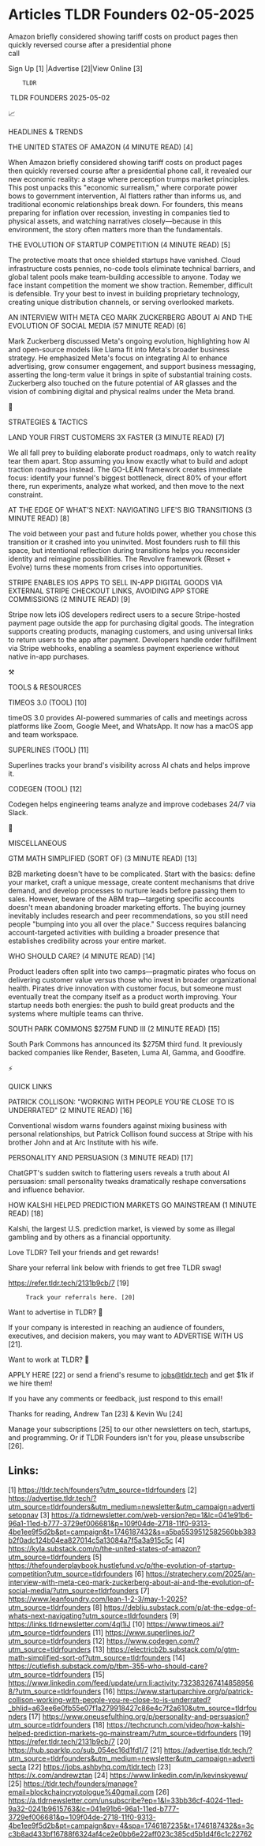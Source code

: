 # Articles TLDR Founders 02-05-2025

Amazon briefly considered showing tariff costs on product pages then
quickly reversed course after a presidential phone
call ‌ ‌ ‌ ‌ ‌ ‌ ‌ ‌ ‌ ‌ ‌ ‌ ‌ ‌ ‌ ‌ ‌ ‌ ‌ ‌ ‌ ‌ ‌ ‌ ‌ ‌  ‌ ‌ ‌ ‌ ‌ ‌ ‌ ‌ ‌ ‌ ‌ ‌ ‌ ‌ ‌ ‌ ‌ ‌ ‌ ‌ ‌ ‌ ‌ ‌ ‌ ‌ 


 Sign Up [1] |Advertise [2]|View Online [3] 

		TLDR 

 TLDR FOUNDERS 2025-05-02

📈 

HEADLINES & TRENDS

 THE UNITED STATES OF AMAZON (4 MINUTE READ) [4] 

 When Amazon briefly considered showing tariff costs on product pages
then quickly reversed course after a presidential phone call, it
revealed our new economic reality: a stage where perception trumps
market principles. This post unpacks this "economic surrealism," where
corporate power bows to government intervention, AI flatters rather
than informs us, and traditional economic relationships break down.
For founders, this means preparing for inflation over recession,
investing in companies tied to physical assets, and watching
narratives closely—because in this environment, the story often
matters more than the fundamentals. 

 THE EVOLUTION OF STARTUP COMPETITION (4 MINUTE READ) [5] 

 The protective moats that once shielded startups have vanished. Cloud
infrastructure costs pennies, no-code tools eliminate technical
barriers, and global talent pools make team-building accessible to
anyone. Today we face instant competition the moment we show traction.
Remember, difficult is defensible. Try your best to invest in building
proprietary technology, creating unique distribution channels, or
serving overlooked markets. 

 AN INTERVIEW WITH META CEO MARK ZUCKERBERG ABOUT AI AND THE EVOLUTION
OF SOCIAL MEDIA (57 MINUTE READ) [6] 

 Mark Zuckerberg discussed Meta's ongoing evolution, highlighting how
AI and open-source models like Llama fit into Meta's broader business
strategy. He emphasized Meta's focus on integrating AI to enhance
advertising, grow consumer engagement, and support business messaging,
asserting the long-term value it brings in spite of substantial
training costs. Zuckerberg also touched on the future potential of AR
glasses and the vision of combining digital and physical realms under
the Meta brand. 

🧠 

STRATEGIES & TACTICS

 LAND YOUR FIRST CUSTOMERS 3X FASTER (3 MINUTE READ) [7] 

 We all fall prey to building elaborate product roadmaps, only to
watch reality tear them apart. Stop assuming you know exactly what to
build and adopt traction roadmaps instead. The GO-LEAN framework
creates immediate focus: identify your funnel's biggest bottleneck,
direct 80% of your effort there, run experiments, analyze what worked,
and then move to the next constraint. 

 AT THE EDGE OF WHAT'S NEXT: NAVIGATING LIFE'S BIG TRANSITIONS (3
MINUTE READ) [8] 

 The void between your past and future holds power, whether you chose
this transition or it crashed into you uninvited. Most founders rush
to fill this space, but intentional reflection during transitions
helps you reconsider identity and reimagine possibilities. The Revolve
framework (Reset + Evolve) turns these moments from crises into
opportunities. 

 STRIPE ENABLES IOS APPS TO SELL IN-APP DIGITAL GOODS VIA EXTERNAL
STRIPE CHECKOUT LINKS, AVOIDING APP STORE COMMISSIONS (2 MINUTE READ)
[9] 

 Stripe now lets iOS developers redirect users to a secure
Stripe-hosted payment page outside the app for purchasing digital
goods. The integration supports creating products, managing customers,
and using universal links to return users to the app after payment.
Developers handle order fulfillment via Stripe webhooks, enabling a
seamless payment experience without native in-app purchases. 

⚒️ 

TOOLS & RESOURCES

 TIMEOS 3.0 (TOOL) [10] 

 timeOS 3.0 provides AI-powered summaries of calls and meetings across
platforms like Zoom, Google Meet, and WhatsApp. It now has a macOS app
and team workspace. 

 SUPERLINES (TOOL) [11] 

 Superlines tracks your brand's visibility across AI chats and helps
improve it. 

 CODEGEN (TOOL) [12] 

 Codegen helps engineering teams analyze and improve codebases 24/7
via Slack. 

🎁 

MISCELLANEOUS

 GTM MATH SIMPLIFIED (SORT OF) (3 MINUTE READ) [13] 

 B2B marketing doesn't have to be complicated. Start with the basics:
define your market, craft a unique message, create content mechanisms
that drive demand, and develop processes to nurture leads before
passing them to sales. However, beware of the ABM trap—targeting
specific accounts doesn't mean abandoning broader marketing efforts.
The buying journey inevitably includes research and peer
recommendations, so you still need people "bumping into you all over
the place." Success requires balancing account-targeted activities
with building a broader presence that establishes credibility across
your entire market. 

 WHO SHOULD CARE? (4 MINUTE READ) [14] 

 Product leaders often split into two camps—pragmatic pirates who
focus on delivering customer value versus those who invest in broader
organizational health. Pirates drive innovation with customer focus,
but someone must eventually treat the company itself as a product
worth improving. Your startup needs both energies: the push to build
great products and the systems where multiple teams can thrive. 

 SOUTH PARK COMMONS $275M FUND III (2 MINUTE READ) [15] 

 South Park Commons has announced its $275M third fund. It previously
backed companies like Render, Baseten, Luma AI, Gamma, and Goodfire. 

⚡ 

QUICK LINKS

 PATRICK COLLISON: "WORKING WITH PEOPLE YOU'RE CLOSE TO IS UNDERRATED"
(2 MINUTE READ) [16] 

 Conventional wisdom warns founders against mixing business with
personal relationships, but Patrick Collison found success at Stripe
with his brother John and at Arc Institute with his wife. 

 PERSONALITY AND PERSUASION (3 MINUTE READ) [17] 

 ChatGPT's sudden switch to flattering users reveals a truth about AI
persuasion: small personality tweaks dramatically reshape
conversations and influence behavior. 

 HOW KALSHI HELPED PREDICTION MARKETS GO MAINSTREAM (1 MINUTE READ)
[18] 

 Kalshi, the largest U.S. prediction market, is viewed by some as
illegal gambling and by others as a financial opportunity. 

Love TLDR? Tell your friends and get rewards!

 Share your referral link below with friends to get free TLDR swag! 

 https://refer.tldr.tech/2131b9cb/7 [19] 

		 Track your referrals here. [20] 

Want to advertise in TLDR? 📰

 If your company is interested in reaching an audience of founders,
executives, and decision makers, you may want to ADVERTISE WITH US
[21]. 

Want to work at TLDR? 💼

 APPLY HERE [22] or send a friend's resume to jobs@tldr.tech and get
$1k if we hire them! 

 If you have any comments or feedback, just respond to this email! 

Thanks for reading, 
Andrew Tan [23] & Kevin Wu [24] 

 Manage your subscriptions [25] to our other newsletters on tech,
startups, and programming. Or if TLDR Founders isn't for you, please
unsubscribe [26]. 

 

Links:
------
[1] https://tldr.tech/founders?utm_source=tldrfounders
[2] https://advertise.tldr.tech/?utm_source=tldrfounders&utm_medium=newsletter&utm_campaign=advertisetopnav
[3] https://a.tldrnewsletter.com/web-version?ep=1&lc=041e91b6-96a1-11ed-b777-3729ef006681&p=109f04de-2718-11f0-9313-4be1ee9f5d2b&pt=campaign&t=1746187432&s=a5ba5539512582560bb383b2f0adc124b04ea827014c5a13084a7f5a3a915c5c
[4] https://kyla.substack.com/p/the-united-states-of-amazon?utm_source=tldrfounders
[5] https://thefounderplaybook.hustlefund.vc/p/the-evolution-of-startup-competition?utm_source=tldrfounders
[6] https://stratechery.com/2025/an-interview-with-meta-ceo-mark-zuckerberg-about-ai-and-the-evolution-of-social-media/?utm_source=tldrfounders
[7] https://www.leanfoundry.com/lean-1-2-3/may-1-2025?utm_source=tldrfounders
[8] https://debliu.substack.com/p/at-the-edge-of-whats-next-navigating?utm_source=tldrfounders
[9] https://links.tldrnewsletter.com/4qI1iJ
[10] https://www.timeos.ai/?utm_source=tldrfounders
[11] https://www.superlines.io/?utm_source=tldrfounders
[12] https://www.codegen.com/?utm_source=tldrfounders
[13] https://electricb2b.substack.com/p/gtm-math-simplified-sort-of?utm_source=tldrfounders
[14] https://cutlefish.substack.com/p/tbm-355-who-should-care?utm_source=tldrfounders
[15] https://www.linkedin.com/feed/update/urn:li:activity:7323832674148589568/?utm_source=tldrfounders
[16] https://www.startuparchive.org/p/patrick-collison-working-with-people-you-re-close-to-is-underrated?_bhlid=a63ee6e0fb55e07f1a279918427c86e4c7f2a610&utm_source=tldrfounders
[17] https://www.oneusefulthing.org/p/personality-and-persuasion?utm_source=tldrfounders
[18] https://techcrunch.com/video/how-kalshi-helped-prediction-markets-go-mainstream/?utm_source=tldrfounders
[19] https://refer.tldr.tech/2131b9cb/7
[20] https://hub.sparklp.co/sub_054ec16d1fd1/7
[21] https://advertise.tldr.tech/?utm_source=tldrfounders&utm_medium=newsletter&utm_campaign=advertisecta
[22] https://jobs.ashbyhq.com/tldr.tech
[23] https://x.com/andrewztan
[24] https://www.linkedin.com/in/kevinskyewu/
[25] https://tldr.tech/founders/manage?email=blockchaincryptologue%40gmail.com
[26] https://a.tldrnewsletter.com/unsubscribe?ep=1&l=33bb36cf-4024-11ed-9a32-0241b9615763&lc=041e91b6-96a1-11ed-b777-3729ef006681&p=109f04de-2718-11f0-9313-4be1ee9f5d2b&pt=campaign&pv=4&spa=1746187235&t=1746187432&s=3cc3b8ad433bf16788f6324af4ce2e0bb6e22aff023c385cd5b1d4f6c1c22762